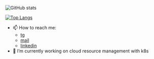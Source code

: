 ![GitHub stats](https://github-readme-stats.vercel.app/api?username=vaspahomov&show_icons=true)

[![Top Langs](https://github-readme-stats.vercel.app/api/top-langs/?username=vaspahomov&layout=compact)](https://github.com/anuraghazra/github-readme-stats)

<!--
**vaspahomov/vaspahomov** is a ✨ _special_ ✨ repository because its `README.md` (this file) appears on your GitHub profile.
Here are some ideas to get you started:
- 🌱 I’m currently learning ...
- 👯 I’m looking to collaborate on ...
- 🤔 I’m looking for help with ...
- 💬 Ask me about ...
- 😄 Pronouns: ...
- ⚡ Fun fact: ...
-->

- 📫 How to reach me: 
  * [tg](https://t.me/vaspahomov)
  * [mail](mailto:vas2142553@gmail.com)
  * [linkedin](https://www.linkedin.com/in/vaspahomov/)
- 🔭 I’m currently working on cloud resource management with k8s
